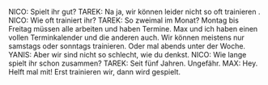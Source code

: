 NICO:
Spielt ihr gut?
TAREK:
Na ja, wir können leider nicht so oft trainieren .
NICO:
Wie oft trainiert ihr?
TAREK:
So zweimal im Monat? Montag bis Freitag müssen alle arbeiten und haben Termine. Max und ich haben einen vollen Terminkalender und die anderen auch. Wir können meistens nur samstags oder sonntags trainieren. Oder mal abends unter der Woche.
YANIS:
Aber wir sind nicht so schlecht, wie du denkst.
NICO:
Wie lange spielt ihr schon zusammen?
TAREK:
Seit fünf Jahren. Ungefähr.
MAX:
Hey. Helft mal mit!
Erst trainieren wir, dann wird gespielt.
